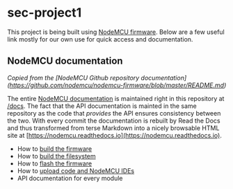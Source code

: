 # sec-project1
This project is being built using [NodeMCU firmware](https://github.com/nodemcu/nodemcu-firmware). Below are a few useful link mostly for our own use for quick access and documentation.


## NodeMCU documentation
*Copied from the [NodeMCU Github repository documentation]
(https://github.com/nodemcu/nodemcu-firmware/blob/master/README.md)*

The entire [NodeMCU documentation](https://nodemcu.readthedocs.io) is maintained right in this repository at [/docs](docs). The fact that the API documentation is mainted in the same repository as the code that *provides* the API ensures consistency between the two. With every commit the documentation is rebuilt by Read the Docs and thus transformed from terse Markdown into a nicely browsable HTML site at [https://nodemcu.readthedocs.io](https://nodemcu.readthedocs.io). 

- How to [build the firmware](https://nodemcu.readthedocs.io/en/master/en/build/)
- How to [build the filesystem](https://nodemcu.readthedocs.io/en/master/en/spiffs/)
- How to [flash the firmware](https://nodemcu.readthedocs.io/en/master/en/flash/)
- How to [upload code and NodeMCU IDEs](https://nodemcu.readthedocs.io/en/master/en/upload/)
- API documentation for every module

